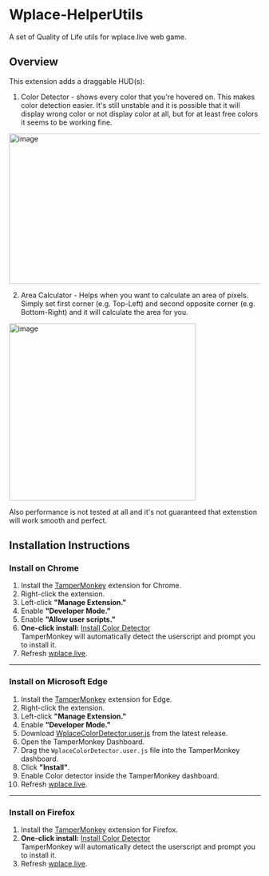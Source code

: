 # Wplace-HelperUtils
A set of Quality of Life utils for wplace.live web game.

## Overview

This extension adds a draggable HUD(s):

1. Color Detector - shows every color that you're hovered on. This makes color detection easier. It's still unstable and it is possible that it will display wrong color or not display color at all, but for at least free colors it seems to be working fine.

<img width="830" height="301" alt="image" src="https://github.com/user-attachments/assets/ec2fab2b-5701-4e1e-bec6-adeaca293713" />


2. Area Calculator - Helps when you want to calculate an area of pixels. Simply set first corner (e.g. Top-Left) and second opposite corner (e.g. Bottom-Right) and it will calculate the area for you.

<img width="374" height="355" alt="image" src="https://github.com/user-attachments/assets/fa3085cd-7c08-4c04-8278-b1306e359198" />


Also performance is not tested at all and it's not guaranteed that extenstion will work smooth and perfect.

## Installation Instructions

### Install on Chrome

1. Install the [TamperMonkey](https://chromewebstore.google.com/detail/tampermonkey/dhdgffkkebhmkfjojejmpbldmpobfkfo) extension for Chrome.
2. Right-click the extension.  
3. Left-click **"Manage Extension."**  
4. Enable **"Developer Mode."**  
5. Enable **"Allow user scripts."**
6. **One-click install:** [Install Color Detector](https://github.com/sukui24/Wplace-ColorDetector/releases/download/v0.2.0/WplaceColorDetector.user.js)  
   TamperMonkey will automatically detect the userscript and prompt you to install it.
7. Refresh [wplace.live](https://wplace.live/).

---

### Install on Microsoft Edge

1. Install the [TamperMonkey](https://microsoftedge.microsoft.com/addons/detail/iikmkjmpaadaobahmlepeloendndfphd) extension for Edge.  
2. Right-click the extension.
3. Left-click **"Manage Extension."**  
4. Enable **"Developer Mode."**  
5. Download [WplaceColorDetector.user.js](https://github.com/sukui24/Wplace-ColorDetector/releases/) from the latest release.
6. Open the TamperMonkey Dashboard.  
7. Drag the `WplaceColorDetector.user.js` file into the TamperMonkey dashboard.
8. Click **"Install"**.  
9. Enable Color detector inside the TamperMonkey dashboard.  
10. Refresh [wplace.live](https://wplace.live/).

---

### Install on Firefox

1. Install the [TamperMonkey](https://addons.mozilla.org/en-US/firefox/addon/tampermonkey/) extension for Firefox.
2. **One-click install:** [Install Color Detector](https://github.com/sukui24/Wplace-ColorDetector/releases/download/v0.2.0/WplaceColorDetector.user.js)  
   TamperMonkey will automatically detect the userscript and prompt you to install it.
3. Refresh [wplace.live](https://wplace.live/).
